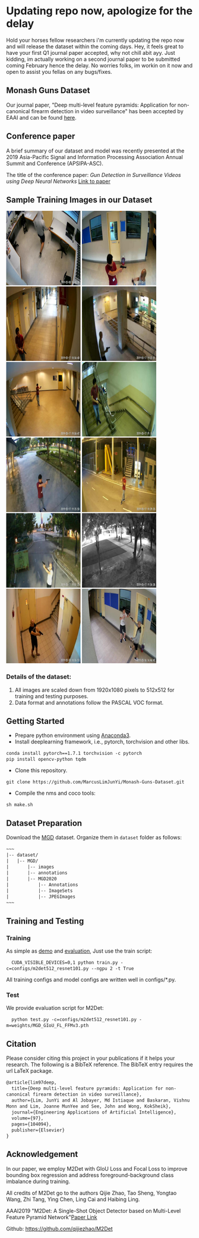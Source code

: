 # Updating repo now, apologize for the delay
Hold your horses fellow researchers i'm currently updating the repo now and will release the dataset within the coming days. Hey, it feels great to have your first Q1 journal paper accepted, why not chill abit ayy. Just kidding, im actually working on a second journal paper to be submitted coming February hence the delay. No worries folks, im workin on it now and open to assist you fellas on any bugs/fixes. 
  
## Monash Guns Dataset
Our journal paper, "Deep multi-level feature pyramids: Application for non-canonical firearm detection in video surveillance" has been accepted by EAAI and can be found [here](https://www.sciencedirect.com/science/article/abs/pii/S0952197620303456). 

## Conference paper
A brief summary of our dataset and model was recently presented at the 2019 Asia-Pacific Signal and Information Processing Association Annual Summit and Conference (APSIPA-ASC).

The title of the conference paper: *Gun Detection in Surveillance Videos using Deep Neural Networks* [Link to paper](https://marcuslimjunyi.github.io/papers/Gun%20Detection%20in%20Surveillance%20Videos%20using%20Deep%20Neural%20Networks.pdf)

## Sample Training Images in our Dataset
<img src="/images/pistol_1.jpg" width="200"> <img src="/images/pistol_1268.jpg" width="200"> <img src="/images/pistol_1476.jpg" width="200"> <img src="/images/pistol_1511.jpg" width="200"> <img src="/images/pistol_1574.jpg" width="200"> <img src="/images/pistol_1659.jpg" width="200"> <img src="/images/pistol_1931.jpg" width="200"> <img src="/images/pistol_2023.jpg" width="200"> <img src="/images/pistol_2038.jpg" width="200"> <img src="/images/pistol_2078.jpg" width="200"> <img src="/images/pistol_2730.jpg" width="200"> <img src="/images/pistol_318.jpg" width="200">

### Details of the dataset:
1) All images are scaled down from 1920x1080 pixels to 512x512 for training and testing purposes.
2) Data format and annotations follow the PASCAL VOC format.

## Getting Started
- Prepare python environment using [Anaconda3](https://www.anaconda.com/download/).
- Install deeplearning framework, i.e., pytorch, torchvision and other libs.

```Shell
conda install pytorch==1.7.1 torchvision -c pytorch
pip install opencv-python tqdm
```
- Clone this repository.
```Shell
git clone https://github.com/MarcusLimJunYi/Monash-Guns-Dataset.git
```
- Compile the nms and coco tools:

```Shell
sh make.sh
```

## Dataset Preparation
Download the [MGD]() dataset. Organize them in `dataset` folder as follows:

    ~~~
    |-- dataset/
    |   |-- MGD/
    |       |-- images
    |       |-- annotations
    |       |-- MGD2020
    |           |-- Annotations
    |           |-- ImageSets
    |           |-- JPEGImages
    ~~~

## Training and Testing
### Training

As simple as [demo](#Demo) and [evaluation](#Evaluation), Just use the train script:
```Shell
  CUDA_VISIBLE_DEVICES=0,1 python train.py -c=configs/m2det512_resnet101.py --ngpu 2 -t True
```
All training configs and model configs are written well in configs/*.py.

### Test
We provide evaluation script for M2Det:
```Shell
  python test.py -c=configs/m2det512_resnet101.py -m=weights/MGD_GIoU_FL_FFMv3.pth
```

## Citation
Please consider citing this project in your publications if it helps your research. The following is a BibTeX reference. The BibTeX entry requires the url LaTeX package.

~~~
@article{lim97deep,
  title={Deep multi-level feature pyramids: Application for non-canonical firearm detection in video surveillance},
  author={Lim, JunYi and Al Jobayer, Md Istiaque and Baskaran, Vishnu Monn and Lim, Joanne MunYee and See, John and Wong, KokSheik},
  journal={Engineering Applications of Artificial Intelligence},
  volume={97},
  pages={104094},
  publisher={Elsevier}
}
~~~

## Acknowledgement
In our paper, we employ M2Det with GIoU Loss and Focal Loss to improve bounding box regression and address foreground-background class imbalance during training.

All credits of M2Det go to the authors Qijie Zhao, Tao Sheng, Yongtao Wang, Zhi Tang, Ying Chen, Ling Cai and Haibing Ling.

AAAI2019 "M2Det: A Single-Shot Object Detector based on Multi-Level Feature Pyramid Network"[Paper Link](https://qijiezhao.github.io/imgs/m2det.pdf)

Github: https://github.com/qijiezhao/M2Det


